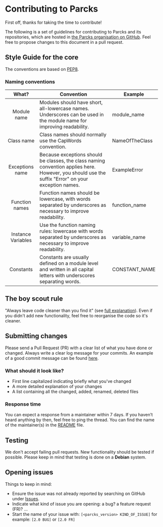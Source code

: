 # Contributing to Parcks
First off, thanks for taking the time to contribute!

The following is a set of guidelines for contributing to Parcks and its repositories, which are hosted in [the Parcks organisation on GitHub](https://github.com/Parcks). Feel free to propose changes to this document in a pull request.

## Style Guide for the core
The conventions are based on [PEP8](https://www.python.org/dev/peps/pep-0008/).
### Naming conventions
|      **What?**     | **Convention**                                                                                                                                      | **Example**    |
|:------------------:|-----------------------------------------------------------------------------------------------------------------------------------------------------|----------------|
| Module name        | Modules should have short, all-lowercase names. Underscores can be used in the module name for improving readability.                               | module_name    |
| Class name         | Class names should normally use the CapWords convention.                                                                                            | NameOfTheClass |
| Exceptions name    | Because exceptions should be classes, the class naming convention applies here. However, you should use the suffix "Error" on your exception names. | ExampleError   |
| Function names     | Function names should be lowercase, with words separated by underscores as necessary to improve readability.                                        | function_name  |
| Instance Variables | Use the function naming rules: lowercase with words separated by underscores as necessary to improve readability.                                   | variable_name  |
| Constants          | Constants are usually defined on a module level and written in all capital letters with underscores separating words.                               | CONSTANT_NAME  |

## The boy scout rule
"Always leave code cleaner than you find it" (see [full explanation](http://programmer.97things.oreilly.com/wiki/index.php/The_Boy_Scout_Rule)). Even if you didn't add new functionality, feel free to reorganise the code so it's cleaner.

## Submitting changes
Please send a Pull Request (PR) with a clear list of what you have done or changed. Always write a clear log message for your commits. An example of a good commit message can be found [here](https://github.com/Parcks/core/commit/6fb529273409edb0aa4194126a37ee89e76ce277).

### What should it look like?
- First line capitalized indicating briefly what you've changed
- A more detailed explanation of your changes
- A list containing all the changed, added, renamed, deleted files

### Response time
You can expect a response from a maintainer within 7 days. If you haven’t heard anything by then, feel free to ping the thread. You can find the name of the maintainer(s) in the [README](https://github.com/Parcks/core/blob/master/README.md) file. 

## Testing
We don't accept failing pull requests. New functionality should be tested if possible. Please keep in mind that testing is done on a **Debian** system.

## Opening issues
Things to keep in mind:
* Ensure the issue was not already reported by searching on GitHub under [Issues](https://github.com/Parcks/core/issues).
* Indicate what kind of issue you are opening: a bug? a feature request (FR)? ...
* Start the name of your issue with: `[<parcks_version> KIND_OF_ISSUE]` for example: `[2.0 BUG]` or `[2.0 FR]`
